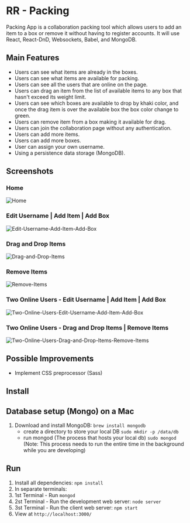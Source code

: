 # RR - Packing

Packing App is a collaboration packing tool which allows users to add an item to a box or remove it without having to register accounts. It will use React, React-DnD, Websockets, Babel, and MongoDB.

## Main Features

- Users can see what items are already in the boxes.
- Users can see what items are available for packing.
- Users can see all the users that are online on the page.
- Users can drag an item from the list of available items to any box that hasn't exceed its weight limit.
- Users can see which boxes are available to drop by khaki color, and once the drag item is over the available box the box color change to green.
- Users can remove item from a box making it available for drag.
- Users can join the collaboration page without any authentication.
- Users can add more items.
- Users can add more boxes.
- User can assign your own username.
- Using a persistence data storage (MongoDB).

## Screenshots

### Home
![Home](*)

### Edit Username | Add Item | Add Box
![Edit-Username-Add-Item-Add-Box](*)

### Drag and Drop Items
![Drag-and-Drop-Items](*)

### Remove Items
![Remove-Items](*)

### Two Online Users - Edit Username | Add Item | Add Box
![Two-Online-Users-Edit-Username-Add-Item-Add-Box](*)

### Two Online Users - Drag and Drop Items | Remove Items
![Two-Online-Users-Drag-and-Drop-Items-Remove-Items](*)


## Possible Improvements

- Implement CSS preprocessor (Sass)

## Install

## Database setup (Mongo) on a Mac
1. Download and install MongoDB: `brew install mongodb`
    - create a directory to store your local DB `sudo mkdir -p /data/db`
    - run mongod (The process that hosts your local db) `sudo mongod` (Note: This process needs to run the entire time in the background while you are developing)

## Run
1. Install all dependencies: `npm install`
2. In separate terminals:
3. 1st Terminal - Run `mongod`
4. 2st Terminal - Run the development web server: `node server`
5. 3st Terminal - Run the client web server: `npm start`
6. View at `http://localhost:3000/`